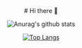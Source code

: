 <div align="center">
# Hi there 👋

<!--
**Soruss/Soruss** is a ✨ _special_ ✨ repository because its `README.md` (this file) appears on your GitHub profile.

Here are some ideas to get you started:

- 🔭 I’m currently working on ...
- 🌱 I’m currently learning ...
- 👯 I’m looking to collaborate on ...
- 🤔 I’m looking for help with ...
- 💬 Ask me about ...
- 📫 How to reach me: ...
- 😄 Pronouns: ...
- ⚡ Fun fact: ...
-->

![Anurag's github stats](https://github-readme-stats.vercel.app/api?username=soruss&show_icons=true&theme=radical)

[![Top Langs](https://github-readme-stats.vercel.app/api/top-langs/?username=soruss&show_icons=true&theme=radical)](https://github.com/anuraghazra/github-readme-stats)
</div>
